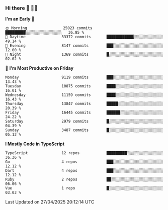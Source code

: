 ### Hi there 👋 🧑‍💻



<!--START_SECTION:waka-->
**I'm an Early 🐤** 

```text
🌞 Morning                25023 commits       █████████░░░░░░░░░░░░░░░░   36.85 % 
🌆 Daytime                33372 commits       ████████████░░░░░░░░░░░░░   49.14 % 
🌃 Evening                8147 commits        ███░░░░░░░░░░░░░░░░░░░░░░   12.00 % 
🌙 Night                  1369 commits        █░░░░░░░░░░░░░░░░░░░░░░░░   02.02 % 
```
📅 **I'm Most Productive on Friday** 

```text
Monday                   9119 commits        ███░░░░░░░░░░░░░░░░░░░░░░   13.43 % 
Tuesday                  10875 commits       ████░░░░░░░░░░░░░░░░░░░░░   16.01 % 
Wednesday                11159 commits       ████░░░░░░░░░░░░░░░░░░░░░   16.43 % 
Thursday                 13847 commits       █████░░░░░░░░░░░░░░░░░░░░   20.39 % 
Friday                   16445 commits       ██████░░░░░░░░░░░░░░░░░░░   24.22 % 
Saturday                 2979 commits        █░░░░░░░░░░░░░░░░░░░░░░░░   04.39 % 
Sunday                   3487 commits        █░░░░░░░░░░░░░░░░░░░░░░░░   05.13 % 
```


**I Mostly Code in TypeScript** 

```text
TypeScript               12 repos            █████████░░░░░░░░░░░░░░░░   36.36 % 
Go                       4 repos             ███░░░░░░░░░░░░░░░░░░░░░░   12.12 % 
Dart                     4 repos             ███░░░░░░░░░░░░░░░░░░░░░░   12.12 % 
Ruby                     2 repos             ██░░░░░░░░░░░░░░░░░░░░░░░   06.06 % 
Vue                      1 repo              █░░░░░░░░░░░░░░░░░░░░░░░░   03.03 % 
```




 Last Updated on 27/04/2025 20:12:14 UTC
<!--END_SECTION:waka-->


